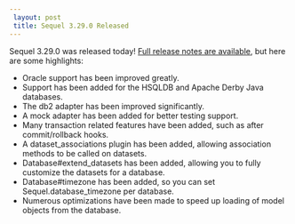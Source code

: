 ```yaml
---
 layout: post
 title: Sequel 3.29.0 Released
---
```


Sequel 3.29.0 was released today!  <a href="http://sequel.jeremyevans.net/rdoc/files/doc/release_notes/3_29_0_txt.html">Full release notes are available</a>, but here are some highlights:

* Oracle support has been improved greatly.
* Support has been added for the HSQLDB and Apache Derby Java databases.
* The db2 adapter has been improved significantly.
* A mock adapter has been added for better testing support.
* Many transaction related features have been added, such as after commit/rollback hooks.
* A dataset_associations plugin has been added, allowing association methods to be called on datasets.
* Database#extend_datasets has been added, allowing you to fully customize the datasets for a database.
* Database#timezone has been added, so you can set Sequel.database_timezone per database.
* Numerous optimizations have been made to speed up loading of model objects from the database.
